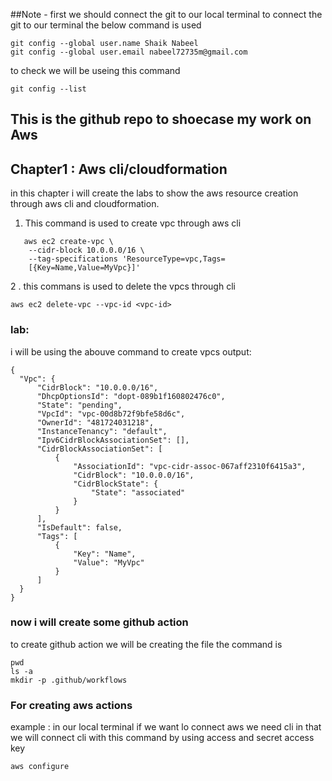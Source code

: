 ##Note - first we should connect the git to our local terminal
 to connect the git to our terminal the below command is used
 ```
 git config --global user.name Shaik Nabeel
git config --global user.email nabeel72735m@gmail.com
```
to check we will be useing this command
```
git config --list

```


## This is the github repo to shoecase my work on Aws
## Chapter1 : Aws cli/cloudformation
 
 in this chapter i will create the labs to show the aws
 resource creation through aws cli and cloudformation.

1. This command is used to create vpc through aws cli
```
   aws ec2 create-vpc \
    --cidr-block 10.0.0.0/16 \
    --tag-specifications 'ResourceType=vpc,Tags=
    [{Key=Name,Value=MyVpc}]'
``` 
2 . this commans is used to delete the vpcs through cli
```
aws ec2 delete-vpc --vpc-id <vpc-id>
```
  ### lab:

  i will be using the abouve command to create vpcs
  output:
  ```
  {
    "Vpc": {
        "CidrBlock": "10.0.0.0/16",
        "DhcpOptionsId": "dopt-089b1f160802476c0",
        "State": "pending",
        "VpcId": "vpc-00d8b72f9bfe58d6c",
        "OwnerId": "481724031218",
        "InstanceTenancy": "default",
        "Ipv6CidrBlockAssociationSet": [],
        "CidrBlockAssociationSet": [
            {
                "AssociationId": "vpc-cidr-assoc-067aff2310f6415a3",
                "CidrBlock": "10.0.0.0/16",
                "CidrBlockState": {
                    "State": "associated"
                }
            }
        ],
        "IsDefault": false,
        "Tags": [
            {
                "Key": "Name",
                "Value": "MyVpc"
            }
        ]
    }
}

```


### now i will create some github action
to create github action we will be creating the file
the command is 

```
pwd 
ls -a 
mkdir -p .github/workflows

```


### For creating aws actions
example : in our local terminal if we want lo connect aws we need cli in that 
we will connect cli with this command by using access and secret access key
```
aws configure
```